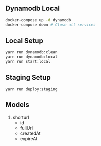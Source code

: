 ## Dynamodb Local
```bash
docker-compose up -d dynamodb
docker-compose down # Close all services
```

## Local Setup
```bash
yarn run dynamodb:clean
yarn run dynamodb:local
yarn run start:local
```

## Staging Setup
```bash
yarn run deploy:staging
```

## Models
1. shorturl
    - id
    - fullUrl
    - createdAt
    - expireAt